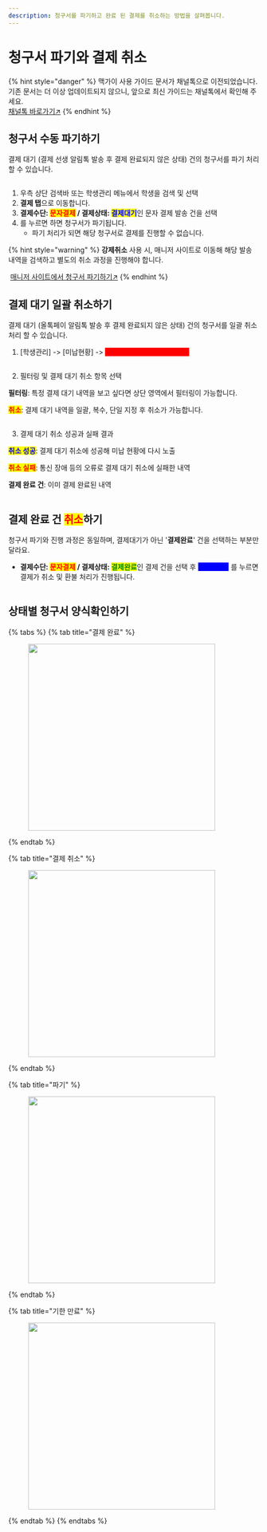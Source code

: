 ```yaml
---
description: 청구서를 파기하고 완료 된 결제를 취소하는 방법을 살펴봅니다.
---
```


# 청구서 파기와 결제 취소

{% hint style="danger" %}
맥가이 사용 가이드 문서가 채널톡으로 이전되었습니다.\
기존 문서는 더 이상 업데이트되지 않으니, 앞으로 최신 가이드는 채널톡에서 확인해 주세요.\
[채널톡 바로가기↗](https://docs.channel.io/macgai-guide/ko/articles/cancel-alltalkpay-bill-5eec697d)
{% endhint %}

## 청구서 수동 파기하기

결제 대기 (결제 선생 알림톡 발송 후 결제 완료되지 않은 상태) 건의 청구서를 파기 처리 할 수 있습니다.

<div align="left"><figure><img src="../../../.gitbook/assets/청구서 파기 (1).png" alt=""><figcaption></figcaption></figure></div>

1. 우측 상단 검색바 또는 학생관리 메뉴에서 학생을 검색 및 선택
2. **결제 탭**으로 이동합니다.
3. **결제수단:&#x20;**<mark style="color:red;">**문자결제**</mark>**&#x20;/ 결제상태:&#x20;**<mark style="color:blue;">**결제대기**</mark>인 문자 결제 발송 건을 선택
4. <img src="../../../.gitbook/assets/btn_결제취소.png" alt="" data-size="line">를 누르면 하면 청구서가 파기됩니다.
   * 파기 처리가 되면 해당 청구서로 결제를 진행할 수 없습니다.

{% hint style="warning" %}
**강제취소** 사용 시, 매니저 사이트로 이동해 해당 발송 내역을 검색하고 별도의 취소 과정을 진행해야 합니다.&#x20;

<img src="../../../.gitbook/assets/Btn_ref.png" alt="" data-size="line"> [매니저 사이트에서 청구서 파기하기↗](manager.md)
{% endhint %}

## 결제 대기 일괄 취소하기

결제 대기 (올톡페이  알림톡 발송 후 결제 완료되지 않은 상태) 건의 청구서를 일괄 취소 처리 할 수 있습니다.

1. \[학생관리] -> \[미납현황]  -> <mark style="color:red;background-color:red;">결제대기(문자결제) 일괄취소</mark>

<figure><img src="../../../.gitbook/assets/image (453).png" alt=""><figcaption></figcaption></figure>

2. 필터링 및 결제 대기 취소 항목 선택

**필터링**: 특정 결제 대기 내역을 보고 싶다면 상단 영역에서 필터링이 가능합니다.

<mark style="color:red;">**취소**</mark>: 결제 대기 내역을 일괄, 복수, 단일 지정 후 취소가 가능합니다.

<figure><img src="../../../.gitbook/assets/image (454).png" alt=""><figcaption></figcaption></figure>

3. 결제 대기 취소 성공과 실패 결과&#x20;

<mark style="color:blue;">**취소 성공**</mark>: 결제 대기 취소에 성공해 미납 현황에 다시 노출

<mark style="color:red;">**취소 실패**</mark>: 통신 장애 등의 오류로 결제 대기 취소에 실패한 내역

**결제 완료 건**: 이미 결제 완료된 내역

<figure><img src="../../../.gitbook/assets/image (457).png" alt=""><figcaption></figcaption></figure>

## 결제 완료 건 <mark style="color:red;">취소</mark>하기

청구서 파기와 진행 과정은 동일하며, 결제대기가 아닌 '**결제완료**' 건을 선택하는 부분만 달라요.

* **결제수단:&#x20;**<mark style="color:red;">**문자결제**</mark>**&#x20;/ 결제상태:&#x20;**<mark style="color:green;">**결제완료**</mark>인 결제 건을 선택 후 <mark style="color:blue;background-color:blue;">\[</mark><mark style="color:blue;background-color:blue;">**결제취소**</mark><mark style="color:blue;background-color:blue;">]</mark> 를 누르면 결제가 취소 및 환불 처리가 진행됩니다.&#x20;

<div align="left"><figure><img src="../../../.gitbook/assets/결제완료 건 취소.png" alt=""><figcaption></figcaption></figure></div>

## 상태별 청구서 양식확인하기

{% tabs %}
{% tab title="결제 완료" %}
<figure><img src="../../../.gitbook/assets/image (23).png" alt="" width="375"><figcaption></figcaption></figure>
{% endtab %}

{% tab title="결제 취소" %}
<figure><img src="../../../.gitbook/assets/image (24).png" alt="" width="375"><figcaption></figcaption></figure>
{% endtab %}

{% tab title="파기" %}
<figure><img src="../../../.gitbook/assets/image (25).png" alt="" width="375"><figcaption></figcaption></figure>
{% endtab %}

{% tab title="기한 만료" %}
<figure><img src="../../../.gitbook/assets/image (26).png" alt="" width="375"><figcaption></figcaption></figure>
{% endtab %}
{% endtabs %}



